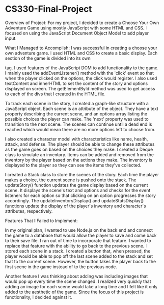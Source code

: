 # CS330-Final-Project

Overview of Project:
For my project, I decided to create a Choose Your Own Adventure Game using mostly JavaScript with some HTML and CSS. I focused on using the JavaScript Document Object Model to add player input.

What I Managed to Accomplish:
I was successful in creating a choose your own adventure game. I used HTML and CSS to create a basic display. Each section of the game is divided into its own <div> tag. I used features of the JavaScript DOM to add functionality to the game. I mainly used the addEventListener() method with the 'click' event so that when the player clicked on the options, the click would register. I also used textContent and innerHTML to set the content of the story and options displayed on screen. The  getElementById method was used to get access to each of the divs that I created in the HTML file. 

To track each scene in the story, I created a graph-like structure with a JavaScript object. Each scene is an attribute of the object. They have a text property describing the current scene, and an options array listing the possible choices the player can make. The 'next' property was used to transition to the next scene. The scenes can continue until a dead end is reached which would mean there are no more options left to choose from. 

I also created a character model with characteristics like name, health, attack, and defense. The player should be able to change these attributes as the game goes on based on the choices they make. I created a Deque class to simulate an inventory. Items can be added and removed from the inventory by the player based on the actions they make. The inventory is displayed to the player so they can see the items they've collected.

I created a Stack class to store the scenes of the story. Each time the player makes a choice, the current scene is pushed onto the stack. The updateStory() function updates the game display based on the current scene. It displays the scene's text and options and checks for the event listeners for each option so that clicking on an option progresses the story accordingly. The updateInventoryDisplay() and updateStatsDisplay() functions update the display of the player's inventory and character's attributes, respectively.

Features That I Failed to Implement: 

In my original plan, I wanted to use Node.js on the back end and connect the game to a database that would allow the player to save and come back to their save file. I ran out of time to incorporate that feature. I wanted to replace that feature with the ability to go back to the previous scene. I stored each scene in a stack. I created a button that, when pressed, the player would be able to pop off the last scene added to the stack and set that to the current scene. However, the button takes the player back to the first scene in the game instead of to the previous node.

Another feature I was thinking about adding was including images that would pop up every time the scene changed. I realized very quickly that adding an image for each scene would take a long time and I felt like it only added to the aesthetic of the game. Since the focus of this project is functionality, I decided against it.
